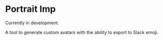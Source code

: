 # Portrait Imp

Currently in development.

A tool to generate custom avatars with the ability to export to Slack emoji.
